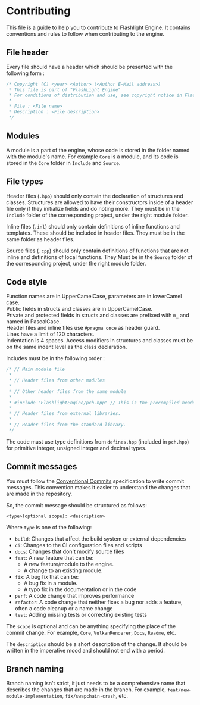 # Contributing
This file is a guide to help you to contribute to Flashlight Engine. It contains conventions and rules to follow when
contributing to the engine.

## File header
Every file should have a header which should be presented with the following form : 
```c++
/* Copyright (C) <year> <Author> (<Author E-Mail address>)
 * This file is part of "FlashLight Engine"
 * For conditions of distribution and use, see copyright notice in FlashLightEngine.hpp
 *
 * File : <File name>
 * Description : <File description>
 */
```

## Modules
A module is a part of the engine, whose code is stored in the folder named with the module's name. For example `Core` is a
module, and its code is stored in the `Core` folder in `Include` and `Source`. 

## File types
Header files (`.hpp`) should only contain the declaration of structures and classes. Structures are allowed to have their
constructors inside of a header file only if they initialize fields and do noting more. They must be in the `Include` folder
of the corresponding project, under the right module folder.

Inline files (`.inl`) should only contain definitions of inline functions and templates. These should be included in header
files. They must be in the same folder as header files.

Source files (`.cpp`) should only contain definitions of functions that are not inline and definitions of local functions.
They Must be in the `Source` folder of the corresponding project, under the right module folder.

## Code style
Function names are in UpperCamelCase, parameters are in lowerCamel case.  
Public fields in structs and classes are in UpperCamelCase.  
Private and protected fields in structs and classes are prefixed with `m_` and named in PascalCase.  
Header files and inline files use `#pragma once` as header guard.  
Lines have a limit of 120 characters.  
Indentation is 4 spaces.
Access modifiers in structures and classes must be on the same indent level as the class declaration.  


Includes must be in the following order :
```c++
/* // Main module file
 *
 * // Header files from other modules
 *
 * // Other header files from the same module
 *
 * #include "FlashlightEngine/pch.hpp" // This is the precompiled header, containing files used a lot across the project.
 *
 * // Header files from external libraries.
 *
 * // Header files from the standard library.
 */
```
The code must use type definitions from `defines.hpp` (included in `pch.hpp`) for primitive integer, unsigned integer and
decimal types.

## Commit messages

You must follow the [Conventional Commits](https://www.conventionalcommits.org/en/v1.0.0/) specification to write commit messages.
This convention makes it easier to understand the changes that are made in the repository.

So, the commit message should be structured as follows:

```<type>(optional scope): <description>```

Where `type` is one of the following:

- `build`: Changes that affect the build system or external dependencies
- `ci`: Changes to the CI configuration files and scripts
- `docs`: Changes that don't modify source files
- `feat`: A new feature that can be:
    - A new feature/module to the engine.
    - A change to an existing module.
- `fix`: A bug fix that can be:
    - A bug fix in a module.
    - A typo fix in the documentation or in the code
- `perf`: A code change that improves performance
- `refactor`: A code change that neither fixes a bug nor adds a feature, often a code cleanup or a name change
- `test`: Adding missing tests or correcting existing tests

The `scope` is optional and can be anything specifying the place of the commit change. For example, `Core`, `VulkanRenderer`,
`Docs`, `Readme`, etc.

The `description` should be a short description of the change. It should be written in the imperative mood and should not 
end with a period.

## Branch naming
Branch naming isn't strict, it just needs to be a comprehensive name that describes the changes that are made in the 
branch. For example, `feat/new-module-implementation`, `fix/swapchain-crash`, etc.